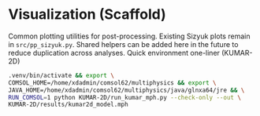 # Visualization (Scaffold)

Common plotting utilities for post-processing. Existing Sizyuk plots remain in
`src/pp_sizyuk.py`. Shared helpers can be added here in the future to reduce
duplication across analyses.
Quick environment one-liner (KUMAR-2D)
```bash
.venv/bin/activate && export \
COMSOL_HOME=/home/xdadmin/comsol62/multiphysics && export \
JAVA_HOME=/home/xdadmin/comsol62/multiphysics/java/glnxa64/jre && \
RUN_COMSOL=1 python KUMAR-2D/run_kumar_mph.py --check-only --out \
KUMAR-2D/results/kumar2d_model.mph
```
